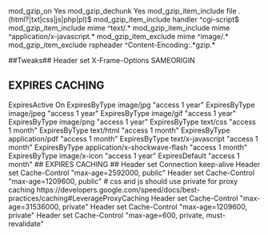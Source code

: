 <ifModule mod_gzip.c>
mod_gzip_on Yes
mod_gzip_dechunk Yes
mod_gzip_item_include file .(html?|txt|css|js|php|pl)$
mod_gzip_item_include handler ^cgi-script$
mod_gzip_item_include mime ^text/.*
mod_gzip_item_include mime ^application/x-javascript.*
mod_gzip_item_exclude mime ^image/.*
mod_gzip_item_exclude rspheader ^Content-Encoding:.*gzip.*
</ifModule>

##Tweaks##
Header set X-Frame-Options SAMEORIGIN

## EXPIRES CACHING ##
<IfModule mod_expires.c>
ExpiresActive On
ExpiresByType image/jpg "access 1 year"
ExpiresByType image/jpeg "access 1 year"
ExpiresByType image/gif "access 1 year"
ExpiresByType image/png "access 1 year"
ExpiresByType text/css "access 1 month"
ExpiresByType text/html "access 1 month"
ExpiresByType application/pdf "access 1 month"
ExpiresByType text/x-javascript "access 1 month"
ExpiresByType application/x-shockwave-flash "access 1 month"
ExpiresByType image/x-icon "access 1 year"
ExpiresDefault "access 1 month"
</IfModule>
## EXPIRES CACHING ##

<IfModule mod_headers.c>
    Header set Connection keep-alive
    <filesmatch "\.(ico|flv|gif|swf|eot|woff|otf|ttf|svg)$">
        Header set Cache-Control "max-age=2592000, public"
    </filesmatch>
    <filesmatch "\.(jpg|jpeg|png|webp)$">
        Header set Cache-Control "max-age=1209600, public"
    </filesmatch>
    # css and js should use private for proxy caching https://developers.google.com/speed/docs/best-practices/caching#LeverageProxyCaching
    <filesmatch "\.(css)$">
        Header set Cache-Control "max-age=31536000, private"
    </filesmatch>
    <filesmatch "\.(js)$">
        Header set Cache-Control "max-age=1209600, private"
    </filesmatch>
    <filesMatch "\.(x?html?|php)$">
        Header set Cache-Control "max-age=600, private, must-revalidate"
      </filesMatch>
</IfModule>